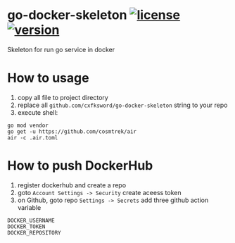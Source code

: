 # go-docker-skeleton [![license](https://img.shields.io/badge/license-Apache%202-blue?style=flat)](https://github.com/cxfksword/go-docker-skeleton/blob/master/LICENSE)[![version](https://img.shields.io/badge/version-0.1.0-blue.svg)](https://github.com/cxfksword/go-docker-skeleton/releases)
Skeleton for run go service in docker


# How to usage

1. copy all file to project directory
2. replace all `github.com/cxfksword/go-docker-skeleton` string to your repo
3. execute shell:
```
go mod vendor
go get -u https://github.com/cosmtrek/air
air -c .air.toml
```


# How to push DockerHub

1. register dockerhub and create a repo
2. goto `Account Settings -> Security` create aceess token
3. on Github, goto repo `Settings -> Secrets` add three github action variable
```
DOCKER_USERNAME
DOCKER_TOKEN
DOCKER_REPOSITORY
```